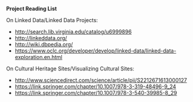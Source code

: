 **Project Reading List**

On Linked Data/Linked Data Projects:
- http://search.lib.virginia.edu/catalog/u6999896
- http://linkeddata.org/
- http://wiki.dbpedia.org/
- https://www.oclc.org/developer/develop/linked-data/linked-data-exploration.en.html

On Cultural Heritage Sites/Visualizing Cultural Sites:
- http://www.sciencedirect.com/science/article/pii/S2212671613000127
- https://link.springer.com/chapter/10.1007/978-3-319-48496-9_24
- https://link.springer.com/chapter/10.1007/978-3-540-39985-8_29
